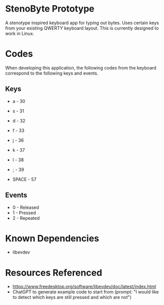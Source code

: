 # StenoByte Prototype
A stenotype inspired keyboard app for typing out bytes. Uses certain keys from your existing QWERTY keyboard layout.
This is currently designed to work in Linux.

# Codes
When developing this application, the following codes from the keyboard correspond to the following keys and events.

## Keys
* a - 30
* s - 31
* d - 32
* f - 33

* j - 36
* k - 37
* l - 38
* ; - 39

* SPACE - 57

## Events
* 0 - Released
* 1 - Pressed
* 2 - Repeated



# Known Dependencies
* libevdev

# Resources Referenced
* https://www.freedesktop.org/software/libevdev/doc/latest/index.html
* ChatGPT to generate example code to start from (prompt: "I would like to detect which keys are still pressed and
which are not")